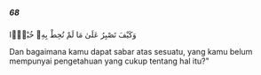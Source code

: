 ##### 68

<span class="ayah">وَكَيْفَ تَصْبِرُ عَلَىٰ مَا لَمْ تُحِطْ بِهِۦ خُبْرًۭا</span>

<span class="ayah_translation">Dan bagaimana kamu dapat sabar atas sesuatu, yang kamu belum mempunyai pengetahuan yang cukup tentang hal itu?"</span>
